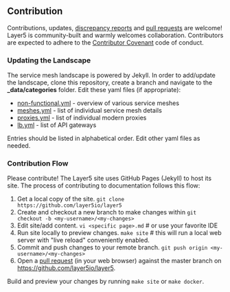 ## Contribution

Contributions, updates, [discrepancy reports](/../../issues) and [pull requests](/../../pulls) are welcome! Layer5 is community-built and warmly welcomes collaboration. Contributors are expected to adhere to the [Contributor Covenant](http://contributor-covenant.org) code of conduct.

### <a name="landscape">Updating the Landscape</a>

The service mesh landscape is powered by Jekyll. In order to add/update the landscape, clone this repository, create a branch and navigate to the **_data/categories** folder. Edit these yaml files (if appropriate):

- [non-functional.yml](https://github.com/layer5io/layer5/blob/master/_data/categories/non-functional.yml) - overview of various service meshes
- [meshes.yml](https://github.com/layer5io/layer5/blob/master/_data/categories/meshes.yml) - list of individual service mesh details
- [proxies.yml](https://github.com/layer5io/layer5/blob/master/_data/categories/proxies.yml) - list of individual modern proxies
- [lb.yml](https://github.com/layer5io/layer5/blob/master/_data/categories/gw.yml) - list of API gateways

Entries should be listed in alphabetical order. Edit other yaml files as needed. 

### <a name="flow">Contribution Flow</a>
Please contribute! The Layer5 site uses GitHub Pages (Jekyll) to host its site. The process of contributing to documentation follows this flow:

1. Get a local copy of the site.
`git clone https://github.com/layer5io/layer5`
1. Create and checkout a new branch to make changes within
`git checkout -b <my-username>/<my-changes>` 
1. Edit site/add content.
`vi <specific page>.md` # or use your favorite IDE
1. Run site locally to preview changes.
`make site` # this will run a local web server with "live reload" conveniently enabled.
1. Commit and push changes to your remote branch.
`git push origin <my-username>/<my-changes>`
1. Open a [pull request](../../pulls) (in your web browser) against the master branch on https://github.com/layer5io/layer5.

Build and preview your changes by running `make site` or `make docker`.
